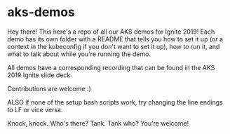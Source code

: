 # aks-demos

Hey there!
This here's a repo of all our AKS demos for Ignite 2019!
Each demo has its own folder with a README that tells you how to set it up (or a context in the kubeconfig if you don't want to set it up), how to run it, and what to talk about while you're running the demo.

All demos have a corresponding recording that can be found in the AKS 2019 Ignite slide deck. 

Contributions are welcome :)

ALSO if none of the setup bash scripts work, try changing the line endings to LF or vice versa.

Knock, knock.
Who's there?
Tank.
Tank who?
You're welcome!